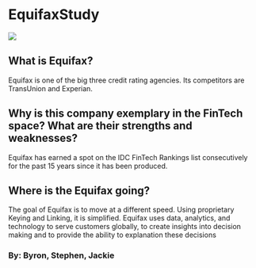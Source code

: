 # EquifaxStudy
![](https://encrypted-tbn0.gstatic.com/images?q=tbn:ANd9GcQISfYebFADulA3y_S9AY4oazGIujI6BqJJ3g&usqp=CAU)
## What is Equifax?
Equifax is one of the big three credit rating agencies. Its competitors are TransUnion and Experian.

## Why is this company exemplary in the FinTech space? What are their strengths and weaknesses?
Equifax has earned a spot on the IDC FinTech Rankings list consecutively for the past 15 years since it has been produced.

## Where is the Equifax going?
The goal of Equifax is to move at a different speed. Using proprietary Keying and Linking, it is simplified. 
Equifax uses data, analytics, and technology to serve customers globally, to create insights into decision making and to provide the ability to explanation these decisions 

### By: Byron, Stephen, Jackie
